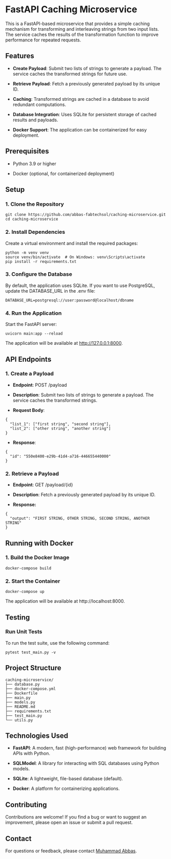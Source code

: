 FastAPI Caching Microservice
============================

This is a FastAPI-based microservice that provides a simple caching mechanism for transforming and interleaving strings from two input lists. The service caches the results of the transformation function to improve performance for repeated requests.

Features
--------

*   **Create Payload**: Submit two lists of strings to generate a payload. The service caches the transformed strings for future use.
    
*   **Retrieve Payload**: Fetch a previously generated payload by its unique ID.
    
*   **Caching**: Transformed strings are cached in a database to avoid redundant computations.
    
*   **Database Integration**: Uses SQLite for persistent storage of cached results and payloads.
    
*   **Docker Support**: The application can be containerized for easy deployment.
    

Prerequisites
-------------

*   Python 3.9 or higher
    
*   Docker (optional, for containerized deployment)
    

Setup
-----

### 1\. Clone the Repository

```
git clone https://github.com/abbas-fabtechsol/caching-microservice.git
cd caching-microservice
```

### 2\. Install Dependencies

Create a virtual environment and install the required packages:

```
python -m venv venv  
source venv/bin/activate  # On Windows: venv\Scripts\activate  
pip install -r requirements.txt   
```
### 3\. Configure the Database

By default, the application uses SQLite. If you want to use PostgreSQL, update the DATABASE\_URL in the .env file:

```
DATABASE_URL=postgresql://user:password@localhost/dbname
```
### 4\. Run the Application

Start the FastAPI server:
```
uvicorn main:app --reload
```

The application will be available at http://127.0.0.1:8000.

API Endpoints
-------------

### 1. **Create a Payload**

*   **Endpoint**: POST /payload
    
*   **Description**: Submit two lists of strings to generate a payload. The service caches the transformed strings.
    
*   **Request Body**:
```
{
  "list_1": ["first string", "second string"],
  "list_2": ["other string", "another string"]
}
```    
*   **Response**:
```
{
  "id": "550e8400-e29b-41d4-a716-446655440000"
}
``` 

### 2. **Retrieve a Payload**

*   **Endpoint**: GET /payload/{id}
    
*   **Description**: Fetch a previously generated payload by its unique ID.
    
*   **Response:**
```
{
  "output": "FIRST STRING, OTHER STRING, SECOND STRING, ANOTHER STRING"
}
``` 

Running with Docker
-------------------

### 1\. Build the Docker Image

``` 
docker-compose build 
```

### 2\. Start the Container

```
docker-compose up
```

The application will be available at http://localhost:8000.

Testing
-------

### Run Unit Tests

To run the test suite, use the following command:

```
pytest test_main.py -v
```

Project Structure
-----------------
```
caching-microservice/
├── database.py
├── docker-compose.yml
├── Dockerfile
├── main.py
├── models.py
├── README.md
├── requirements.txt
├── test_main.py
└── utils.py
```

Technologies Used
-----------------

*   **FastAPI**: A modern, fast (high-performance) web framework for building APIs with Python.
    
*   **SQLModel**: A library for interacting with SQL databases using Python models.
    
*   **SQLite**: A lightweight, file-based database (default).
    
*   **Docker**: A platform for containerizing applications.
    

Contributing
------------

Contributions are welcome! If you find a bug or want to suggest an improvement, please open an issue or submit a pull request.

Contact
-------

For questions or feedback, please contact [Muhammad Abbas](mailto:mehar725@gmail.com).